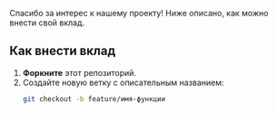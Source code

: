 Спасибо за интерес к нашему проекту! Ниже описано, как можно внести свой вклад.

## Как внести вклад

1. **Форкните** этот репозиторий.
2. Создайте новую ветку с описательным названием:
   ```bash
   git checkout -b feature/имя-функции
